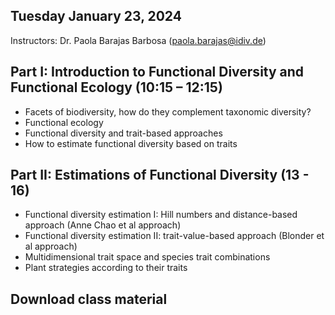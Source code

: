 
## Tuesday January 23, 2024

Instructors: Dr. Paola Barajas Barbosa (paola.barajas@idiv.de)

## Part I: Introduction to Functional Diversity and Functional Ecology (10:15 – 12:15)
  
  - Facets of biodiversity, how do they complement taxonomic diversity?
  - Functional ecology
  - Functional diversity and trait-based approaches
  - How to estimate functional diversity based on traits

## Part II: Estimations of Functional Diversity (13 - 16)

  - Functional diversity estimation I: Hill numbers and distance-based approach (Anne Chao et al approach)
  - Functional diversity estimation II: trait-value-based approach (Blonder et al approach)
  - Multidimensional trait space and species trait combinations
  - Plant strategies according to their traits
  
## Download class material 
